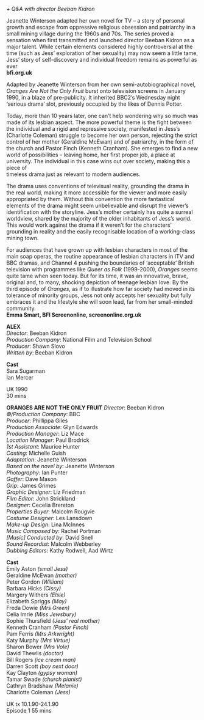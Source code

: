 

_+ Q&A with director Beeban Kidron_

Jeanette Winterson adapted her own novel for TV – a story of personal growth and escape from oppressive religious obsession and patriarchy in a small mining village during the 1960s and 70s. The series proved a sensation when first transmitted and launched director Beeban Kidron as a major talent.  While certain elements considered highly controversial at the time (such as Jess’ exploration of her sexuality) may now seem a little tame, Jess’ story of self-discovery and individual freedom remains as powerful as ever <br>
**bfi.org.uk**

Adapted by Jeanette Winterson from her own semi-autobiographical novel, _Oranges Are Not the Only Fruit_ burst onto television screens in January 1990, in a blaze of pre-publicity. It inherited BBC2’s Wednesday night ‘serious drama’ slot, previously occupied by the likes of Dennis Potter.

Today, more than 10 years later, one can’t help wondering why so much was made of its lesbian aspect. The more powerful theme is the fight between the individual and a rigid and repressive society, manifested in Jess’s (Charlotte Coleman) struggle to become her own person, rejecting the strict control of her mother (Geraldine McEwan) and of patriarchy, in the form of the church and Pastor Finch (Kenneth Cranham). She emerges to find a new world of possibilities – leaving home, her first proper job, a place at university.  The individual in this case wins out over society, making this a piece of  
timeless drama just as relevant to modern audiences.

The drama uses conventions of televisual reality, grounding the drama in the real world, making it more accessible for the viewer and more easily appropriated by them. Without this convention the more fantastical elements of the drama might seem unbelievable and disrupt the viewer’s identification with the storyline. Jess’s mother certainly has quite a surreal worldview, shared by the majority of the older inhabitants of Jess’s world. This would work against the drama if it weren’t for the characters’ grounding in reality and the easily recognisable location of a working-class mining town.

For audiences that have grown up with lesbian characters in most of the main soap operas, the routine appearance of lesbian characters in ITV and BBC dramas, and Channel 4 pushing the boundaries of ‘acceptable’ British television with programmes like _Queer as Folk_ (1999-2000), _Oranges_ seems quite tame when seen today. But for its time, it was an innovative, brave, original and, to many, shocking depiction of teenage lesbian love. By the third episode of _Oranges_, as if to illustrate how far society had moved in its tolerance of minority groups, Jess not only accepts her sexuality but fully embraces it and the lifestyle she will soon lead, far from her small-minded community.<br>
**Emma Smart, BFI Screenonline, screenonline.org.uk**<br>


**ALEX**<br>
_Director_: Beeban Kidron  
_Production Company_: National Film and Television School  
_Producer_: Shawn Slovo  
_Written by_: Beeban Kidron<br>

**Cast**<br>
Sara Sugarman  
Ian Mercer<br>

UK 1990<br>
30 mins<br>

**ORANGES ARE NOT THE ONLY FRUIT**
_Director_: Beeban Kidron  
_©/Production Company_: BBC  
_Producer_: Phillippa Giles  
_Production Associate_: Glyn Edwards<br>
_Production Manager_: Liz Mace  
_Location Manager_: Paul Brodrick  
_1st Assistant_: Maurice Hunter  
_Casting_: Michelle Guish  
_Adaptation_: Jeanette Winterson  
_Based on the novel by_: Jeanette Winterson  
_Photography_: Ian Punter  
_Gaffer_: Dave Mason  
_Grip_: James Grimes  
_Graphic Designer_: Liz Friedman  
_Film Editor_: John Strickland  
_Designer_: Cecelia Brereton  
_Properties Buyer_: Malcolm Rougvie  
_Costume Designer_: Les Lansdown  
_Make-up Design_: Lina McInnes  
_Music Composed by_: Rachel Portman  
_[Music] Conducted by_: David Snell  
_Sound Recordist_: Malcolm Webberley  
_Dubbing Editors_: Kathy Rodwell, Aad Wirtz<br>

**Cast**<br>
Emily Aston _(small Jess)_  
Geraldine McEwan _(mother)_  
Peter Gordon _(William)_  
Barbara Hicks _(Cissy)_  
Margery Withers _(Elsie)_  
Elizabeth Spriggs _(May)_  
Freda Dowie _(Mrs Green)_  
Celia Imrie _(Miss Jewsbury)_  
Sophie Thursfield _(Jess' real mother)_  
Kenneth Cranham _(Pastor Finch)_  
Pam Ferris _(Mrs Arkwright)_  
Katy Murphy _(Mrs Virtue)_  
Sharon Bower _(Mrs Vole)_  
David Thewlis _(doctor)_  
Bill Rogers _(ice cream man)_  
Darren Scott _(boy next door)_  
Kay Clayton _(gypsy woman)_  
Tamar Swade _(church pianist)_  
Cathryn Bradshaw _(Melanie)_  
Charlotte Coleman _(Jess)_

UK tx 10.1.90-24.1.90<br>
Episode 1 55 mins
<!--stackedit_data:
eyJoaXN0b3J5IjpbLTg4NTUzOTA2MV19
-->